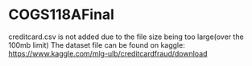 # COGS118AFinal
creditcard.csv is not added due to the file size being too large(over the 100mb limit)
The dataset file can be found on kaggle:
https://www.kaggle.com/mlg-ulb/creditcardfraud/download
